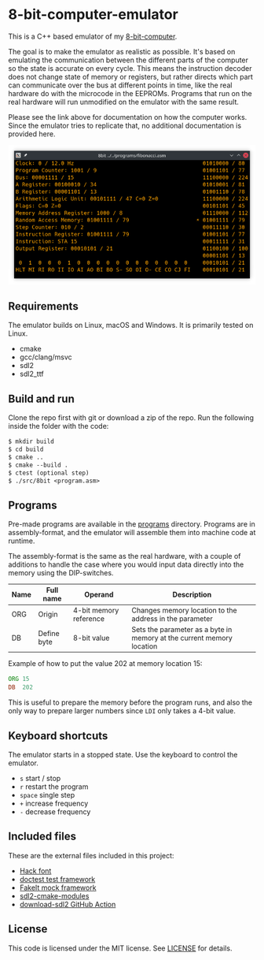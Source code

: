 # 8-bit-computer-emulator

This is a C++ based emulator of my [8-bit-computer](https://github.com/blurpy/8-bit-computer).

The goal is to make the emulator as realistic as possible. It's based on emulating the communication between the different parts of the computer so the state is accurate on every cycle. This means the instruction decoder does not change state of memory or registers, but rather directs which part can communicate over the bus at different points in time, like the real hardware do with the microcode in the EEPROMs. Programs that run on the real hardware will run unmodified on the emulator with the same result.

Please see the link above for documentation on how the computer works. Since the emulator tries to replicate that, no additional documentation is provided here.

![Screenshot of emulator](resources/emulator-screenshot.png)


## Requirements

The emulator builds on Linux, macOS and Windows. It is primarily tested on Linux.

* cmake
* gcc/clang/msvc
* sdl2
* sdl2_ttf


## Build and run

Clone the repo first with git or download a zip of the repo. Run the following inside the folder with the code:

```
$ mkdir build
$ cd build
$ cmake ..
$ cmake --build .
$ ctest (optional step)
$ ./src/8bit <program.asm>
```


## Programs

Pre-made programs are available in the [programs](programs) directory. Programs are in assembly-format, and the emulator will assemble them into machine code at runtime.

The assembly-format is the same as the real hardware, with a couple of additions to handle the case where you would input data directly into the memory using the DIP-switches.

|Name|Full name|Operand|Description|
|----|---------|-------|-----------|
|ORG|Origin|4-bit memory reference|Changes memory location to the address in the parameter| 
|DB|Define byte|8-bit value|Sets the parameter as a byte in memory at the current memory location|

Example of how to put the value 202 at memory location 15:

```asm
ORG 15
DB  202
```

This is useful to prepare the memory before the program runs, and also the only way to prepare larger numbers since `LDI` only takes a 4-bit value. 


## Keyboard shortcuts

The emulator starts in a stopped state. Use the keyboard to control the emulator.

* `s` start / stop
* `r` restart the program
* `space` single step
* `+` increase frequency
* `-` decrease frequency


## Included files

These are the external files included in this project:

* [Hack font](https://github.com/source-foundry/Hack)
* [doctest test framework](https://github.com/onqtam/doctest/)
* [FakeIt mock framework](https://github.com/eranpeer/FakeIt)
* [sdl2-cmake-modules](https://github.com/aminosbh/sdl2-cmake-modules)
* [download-sdl2 GitHub Action](https://github.com/albin-johansson/download-sdl2)


## License

This code is licensed under the MIT license. See [LICENSE](LICENSE) for details.
